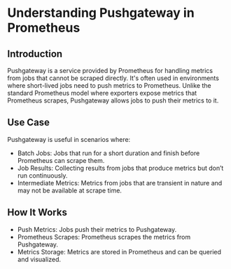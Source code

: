 # Understanding Pushgateway in Prometheus
## **Introduction**

Pushgateway is a service provided by Prometheus for handling metrics from jobs that cannot be scraped directly. It's often used in environments where short-lived jobs need to push metrics to Prometheus. Unlike the standard Prometheus model where exporters expose metrics that Prometheus scrapes, Pushgateway allows jobs to push their metrics to it.

## **Use Case** 

Pushgateway is useful in scenarios where:

- Batch Jobs:
Jobs that run for a short duration and finish before Prometheus can scrape them.
- Job Results:
Collecting results from jobs that produce metrics but don’t run continuously.
- Intermediate Metrics:
Metrics from jobs that are transient in nature and may not be available at scrape time.

## How It Works

- Push Metrics:
Jobs push their metrics to Pushgateway.
- Prometheus Scrapes:
Prometheus scrapes the metrics from Pushgateway.
- Metrics Storage:
Metrics are stored in Prometheus and can be queried and visualized.
